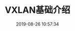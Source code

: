 ---
title: VXLAN基础介绍
date: 2019-08-26 10:57:34  
categories:
- 工作
- inspur
- net
tags: 
- 网络
description: VXLAN基础介绍
export_on_save:
    html: true
html:
  embed_local_images: false
  embed_svg: true
  offline: false
  toc: false
---